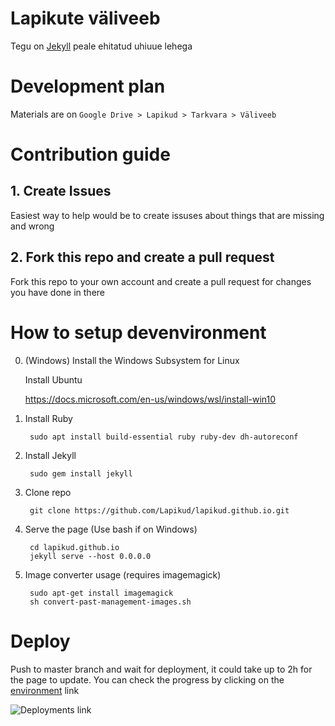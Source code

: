 # Lapikute väliveeb

Tegu on [Jekyll](https://jekyllrb.com/) peale ehitatud uhiuue lehega

# Development plan

Materials are on `Google Drive > Lapikud > Tarkvara > Väliveeb`

# Contribution guide

## 1. Create Issues

Easiest way to help would be to create issuses about things that are missing and wrong

## 2. Fork this repo and create a pull request

Fork this repo to your own account and create a pull request for changes you have done in there

# How to setup devenvironment

0. (Windows) Install the Windows Subsystem for Linux

    Install Ubuntu

    https://docs.microsoft.com/en-us/windows/wsl/install-win10

1. Install Ruby

        sudo apt install build-essential ruby ruby-dev dh-autoreconf

2. Install Jekyll

        sudo gem install jekyll

3. Clone repo

        git clone https://github.com/Lapikud/lapikud.github.io.git

4. Serve the page (Use bash if on Windows)

        cd lapikud.github.io
        jekyll serve --host 0.0.0.0

5. Image converter usage (requires imagemagick)

        sudo apt-get install imagemagick
        sh convert-past-management-images.sh

# Deploy

Push to master branch and wait for deployment, it could take up to 2h for the page to update.
You can check the progress by clicking on the [environment](https://github.com/Lapikud/lapikud.github.io/deployments) link

![Deployments link](https://i.imgur.com/26jnh6k.png)
